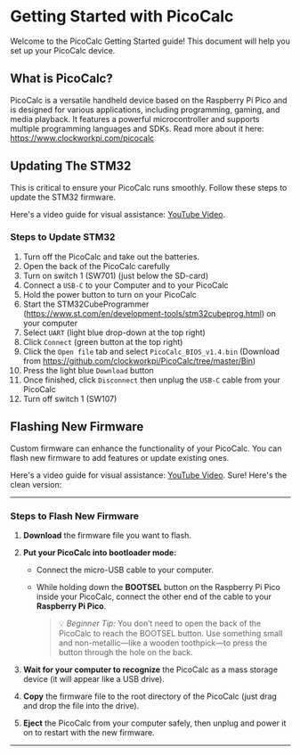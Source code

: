 # Getting Started with PicoCalc 
Welcome to the PicoCalc Getting Started guide! This document will help you set up your PicoCalc device.

## What is PicoCalc?
PicoCalc is a versatile handheld device based on the Raspberry Pi Pico and is designed for various applications, including programming, gaming, and media playback. It features a powerful microcontroller and supports multiple programming languages and SDKs. Read more about it here: https://www.clockworkpi.com/picocalc

## Updating The STM32
This is critical to ensure your PicoCalc runs smoothly. Follow these steps to update the STM32 firmware.

Here's a video guide for visual assistance: [YouTube Video](https://www.youtube.com/watch?v=zD3XbYQG6cM&pp=ygUIamJsYW5rZWQ%3D).

### Steps to Update STM32
1. Turn off the PicoCalc and take out the batteries.
2. Open the back of the PicoCalc carefully
3. Turn on switch 1 (SW701) (just below the SD-card)
4. Connect a `USB-C` to your Computer and to your PicoCalc
5. Hold the power button to turn on your PicoCalc
6. Start the STM32CubeProgrammer (https://www.st.com/en/development-tools/stm32cubeprog.html) on your computer
7. Select `UART` (light blue drop-down at the top right)
8. Click `Connect` (green button at the top right)
9. Click the `Open file` tab and select `PicoCalc_BIOS_v1.4.bin` (Download from https://github.com/clockworkpi/PicoCalc/tree/master/Bin)
10. Press the light blue `Download` button
11. Once finished, click `Disconnect` then unplug the `USB-C` cable from your PicoCalc
12. Turn off switch 1 (SW107)

## Flashing New Firmware
Custom firmware can enhance the functionality of your PicoCalc. You can flash new firmware to add features or update existing ones.

Here's a video guide for visual assistance: [YouTube Video](https://www.youtube.com/watch?v=O-EXSRHOsfQ&pp=ygUIamJsYW5rZWQ%3D).
Sure! Here's the clean version:

---

### Steps to Flash New Firmware

1. **Download** the firmware file you want to flash.

2. **Put your PicoCalc into bootloader mode:**

   * Connect the micro-USB cable to your computer.
   * While holding down the **BOOTSEL** button on the Raspberry Pi Pico inside your PicoCalc, connect the other end of the cable to your **Raspberry Pi Pico**.

     > 💡 *Beginner Tip:* You don’t need to open the back of the PicoCalc to reach the BOOTSEL button. Use something small and non-metallic—like a wooden toothpick—to press the button through the hole on the back.

3. **Wait for your computer to recognize** the PicoCalc as a mass storage device (it will appear like a USB drive).

4. **Copy** the firmware file to the root directory of the PicoCalc (just drag and drop the file into the drive).

5. **Eject** the PicoCalc from your computer safely, then unplug and power it on to restart with the new firmware.

---
